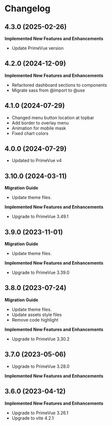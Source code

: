 # Changelog

## 4.3.0 (2025-02-26)

**Implemented New Features and Enhancements**

-   Update PrimeVue version

## 4.2.0 (2024-12-09)

**Implemented New Features and Enhancements**

-   Refactored dashboard sections to components
-   Migrate sass from @import to @use

## 4.1.0 (2024-07-29)

-   Changed menu button location at topbar
-   Add border to overlay menu
-   Animation for mobile mask
-   Fixed chart colors

## 4.0.0 (2024-07-29)

-   Updated to PrimeVue v4

## 3.10.0 (2024-03-11)

**Migration Guide**

-   Update theme files.

**Implemented New Features and Enhancements**

-   Upgrade to PrimeVue 3.49.1

## 3.9.0 (2023-11-01)

**Migration Guide**

-   Update theme files.

**Implemented New Features and Enhancements**

-   Upgrade to PrimeVue 3.39.0

## 3.8.0 (2023-07-24)

**Migration Guide**

-   Update theme files.
-   Update assets style files
-   Remove code highlight

**Implemented New Features and Enhancements**

-   Upgrade to PrimeVue 3.30.2

## 3.7.0 (2023-05-06)

-   Upgrade to PrimeVue 3.28.0

**Implemented New Features and Enhancements**

## 3.6.0 (2023-04-12)

**Implemented New Features and Enhancements**

-   Upgrade to PrimeVue 3.26.1
-   Upgrade to vite 4.2.1
